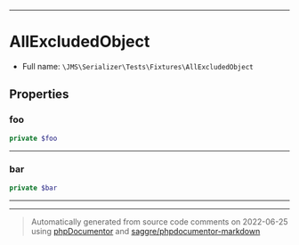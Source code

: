 ***

# AllExcludedObject

* Full name: `\JMS\Serializer\Tests\Fixtures\AllExcludedObject`

## Properties

### foo

```php
private $foo
```

***

### bar

```php
private $bar
```

***



***
> Automatically generated from source code comments on 2022-06-25 using [phpDocumentor](http://www.phpdoc.org/) and [saggre/phpdocumentor-markdown](https://github.com/Saggre/phpDocumentor-markdown)
